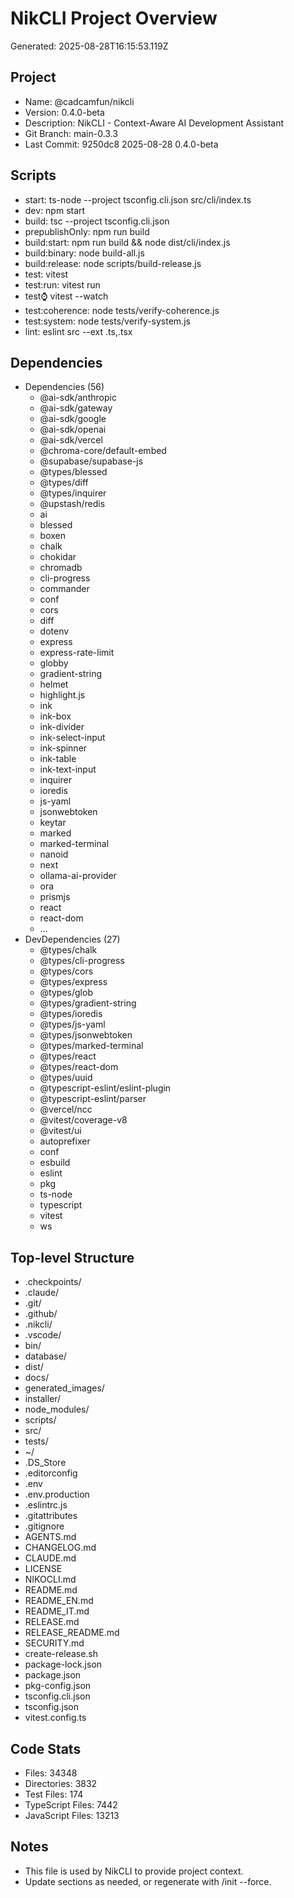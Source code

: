 # NikCLI Project Overview

Generated: 2025-08-28T16:15:53.119Z

## Project

- Name: @cadcamfun/nikcli
- Version: 0.4.0-beta
- Description: NikCLI - Context-Aware AI Development Assistant
- Git Branch: main-0.3.3
- Last Commit: 9250dc8 2025-08-28 0.4.0-beta

## Scripts

- start: ts-node --project tsconfig.cli.json src/cli/index.ts
- dev: npm start
- build: tsc --project tsconfig.cli.json
- prepublishOnly: npm run build
- build:start: npm run build && node dist/cli/index.js
- build:binary: node build-all.js
- build:release: node scripts/build-release.js
- test: vitest
- test:run: vitest run
- test:watch: vitest --watch
- test:coherence: node tests/verify-coherence.js
- test:system: node tests/verify-system.js
- lint: eslint src --ext .ts,.tsx

## Dependencies

- Dependencies (56)
  - @ai-sdk/anthropic
  - @ai-sdk/gateway
  - @ai-sdk/google
  - @ai-sdk/openai
  - @ai-sdk/vercel
  - @chroma-core/default-embed
  - @supabase/supabase-js
  - @types/blessed
  - @types/diff
  - @types/inquirer
  - @upstash/redis
  - ai
  - blessed
  - boxen
  - chalk
  - chokidar
  - chromadb
  - cli-progress
  - commander
  - conf
  - cors
  - diff
  - dotenv
  - express
  - express-rate-limit
  - globby
  - gradient-string
  - helmet
  - highlight.js
  - ink
  - ink-box
  - ink-divider
  - ink-select-input
  - ink-spinner
  - ink-table
  - ink-text-input
  - inquirer
  - ioredis
  - js-yaml
  - jsonwebtoken
  - keytar
  - marked
  - marked-terminal
  - nanoid
  - next
  - ollama-ai-provider
  - ora
  - prismjs
  - react
  - react-dom
  - ...
- DevDependencies (27)
  - @types/chalk
  - @types/cli-progress
  - @types/cors
  - @types/express
  - @types/glob
  - @types/gradient-string
  - @types/ioredis
  - @types/js-yaml
  - @types/jsonwebtoken
  - @types/marked-terminal
  - @types/react
  - @types/react-dom
  - @types/uuid
  - @typescript-eslint/eslint-plugin
  - @typescript-eslint/parser
  - @vercel/ncc
  - @vitest/coverage-v8
  - @vitest/ui
  - autoprefixer
  - conf
  - esbuild
  - eslint
  - pkg
  - ts-node
  - typescript
  - vitest
  - ws

## Top-level Structure

- .checkpoints/
- .claude/
- .git/
- .github/
- .nikcli/
- .vscode/
- bin/
- database/
- dist/
- docs/
- generated_images/
- installer/
- node_modules/
- scripts/
- src/
- tests/
- ~/
- .DS_Store
- .editorconfig
- .env
- .env.production
- .eslintrc.js
- .gitattributes
- .gitignore
- AGENTS.md
- CHANGELOG.md
- CLAUDE.md
- LICENSE
- NIKOCLI.md
- README.md
- README_EN.md
- README_IT.md
- RELEASE.md
- RELEASE_README.md
- SECURITY.md
- create-release.sh
- package-lock.json
- package.json
- pkg-config.json
- tsconfig.cli.json
- tsconfig.json
- vitest.config.ts

## Code Stats

- Files: 34348
- Directories: 3832
- Test Files: 174
- TypeScript Files: 7442
- JavaScript Files: 13213

## Notes

- This file is used by NikCLI to provide project context.
- Update sections as needed, or regenerate with /init --force.
